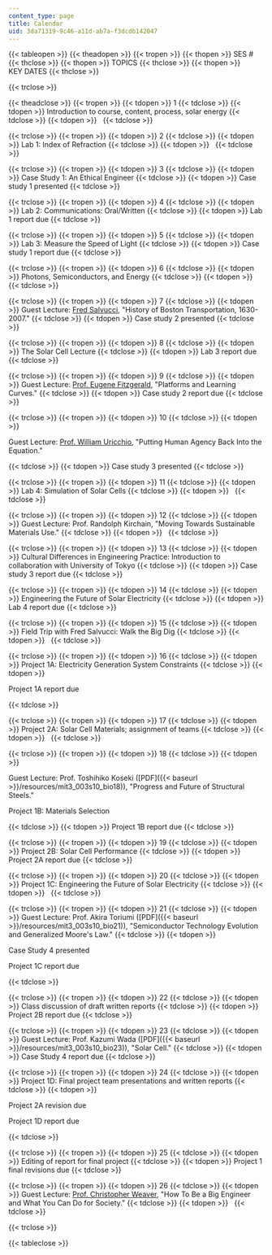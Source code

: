 ```yaml
---
content_type: page
title: Calendar
uid: 3da71319-9c46-a11d-ab7a-f3dcdb142047
---
```


{{< tableopen >}}
{{< theadopen >}}
{{< tropen >}}
{{< thopen >}}
SES #
{{< thclose >}}
{{< thopen >}}
TOPICS
{{< thclose >}}
{{< thopen >}}
KEY DATES
{{< thclose >}}

{{< trclose >}}

{{< theadclose >}}
{{< tropen >}}
{{< tdopen >}}
1
{{< tdclose >}}
{{< tdopen >}}
Introduction to course, content, process, solar energy
{{< tdclose >}}
{{< tdopen >}}
 
{{< tdclose >}}

{{< trclose >}}
{{< tropen >}}
{{< tdopen >}}
2
{{< tdclose >}}
{{< tdopen >}}
Lab 1: Index of Refraction
{{< tdclose >}}
{{< tdopen >}}
 
{{< tdclose >}}

{{< trclose >}}
{{< tropen >}}
{{< tdopen >}}
3
{{< tdclose >}}
{{< tdopen >}}
Case Study 1: An Ethical Engineer
{{< tdclose >}}
{{< tdopen >}}
Case study 1 presented
{{< tdclose >}}

{{< trclose >}}
{{< tropen >}}
{{< tdopen >}}
4
{{< tdclose >}}
{{< tdopen >}}
Lab 2: Communications: Oral/Written
{{< tdclose >}}
{{< tdopen >}}
Lab 1 report due
{{< tdclose >}}

{{< trclose >}}
{{< tropen >}}
{{< tdopen >}}
5
{{< tdclose >}}
{{< tdopen >}}
Lab 3: Measure the Speed of Light
{{< tdclose >}}
{{< tdopen >}}
Case study 1 report due
{{< tdclose >}}

{{< trclose >}}
{{< tropen >}}
{{< tdopen >}}
6
{{< tdclose >}}
{{< tdopen >}}
Photons, Semiconductors, and Energy
{{< tdclose >}}
{{< tdopen >}}
 
{{< tdclose >}}

{{< trclose >}}
{{< tropen >}}
{{< tdopen >}}
7
{{< tdclose >}}
{{< tdopen >}}
Guest Lecture: [Fred Salvucci](http://cee.mit.edu/salvucci), "History of Boston Transportation, 1630-2007."
{{< tdclose >}}
{{< tdopen >}}
Case study 2 presented
{{< tdclose >}}

{{< trclose >}}
{{< tropen >}}
{{< tdopen >}}
8
{{< tdclose >}}
{{< tdopen >}}
The Solar Cell Lecture
{{< tdclose >}}
{{< tdopen >}}
Lab 3 report due
{{< tdclose >}}

{{< trclose >}}
{{< tropen >}}
{{< tdopen >}}
9
{{< tdclose >}}
{{< tdopen >}}
Guest Lecture: [Prof. Eugene Fitzgerald](http://dmse.mit.edu/faculty/profile/fitzgerald), "Platforms and Learning Curves."
{{< tdclose >}}
{{< tdopen >}}
Case study 2 report due
{{< tdclose >}}

{{< trclose >}}
{{< tropen >}}
{{< tdopen >}}
10
{{< tdclose >}}
{{< tdopen >}}


Guest Lecture: [Prof. William Uricchio](http://cmsw.mit.edu/profile/william-uricchio/), "Putting Human Agency Back Into the Equation."


{{< tdclose >}}
{{< tdopen >}}
Case study 3 presented
{{< tdclose >}}

{{< trclose >}}
{{< tropen >}}
{{< tdopen >}}
11
{{< tdclose >}}
{{< tdopen >}}
Lab 4: Simulation of Solar Cells
{{< tdclose >}}
{{< tdopen >}}
 
{{< tdclose >}}

{{< trclose >}}
{{< tropen >}}
{{< tdopen >}}
12
{{< tdclose >}}
{{< tdopen >}}
Guest Lecture: Prof. Randolph Kirchain, "Moving Towards Sustainable Materials Use."
{{< tdclose >}}
{{< tdopen >}}
 
{{< tdclose >}}

{{< trclose >}}
{{< tropen >}}
{{< tdopen >}}
13
{{< tdclose >}}
{{< tdopen >}}
Cultural Differences in Engineering Practice: Introduction to collaboration with University of Tokyo
{{< tdclose >}}
{{< tdopen >}}
Case study 3 report due
{{< tdclose >}}

{{< trclose >}}
{{< tropen >}}
{{< tdopen >}}
14
{{< tdclose >}}
{{< tdopen >}}
Engineering the Future of Solar Electricity
{{< tdclose >}}
{{< tdopen >}}
Lab 4 report due
{{< tdclose >}}

{{< trclose >}}
{{< tropen >}}
{{< tdopen >}}
15
{{< tdclose >}}
{{< tdopen >}}
Field Trip with Fred Salvucci: Walk the Big Dig
{{< tdclose >}}
{{< tdopen >}}
 
{{< tdclose >}}

{{< trclose >}}
{{< tropen >}}
{{< tdopen >}}
16
{{< tdclose >}}
{{< tdopen >}}
Project 1A: Electricity Generation System Constraints
{{< tdclose >}}
{{< tdopen >}}


Project 1A report due


{{< tdclose >}}

{{< trclose >}}
{{< tropen >}}
{{< tdopen >}}
17
{{< tdclose >}}
{{< tdopen >}}
Project 2A: Solar Cell Materials; assignment of teams
{{< tdclose >}}
{{< tdopen >}}
 
{{< tdclose >}}

{{< trclose >}}
{{< tropen >}}
{{< tdopen >}}
18
{{< tdclose >}}
{{< tdopen >}}


Guest Lecture: Prof. Toshihiko Koseki ([PDF]({{< baseurl >}}/resources/mit3_003s10_bio18)), "Progress and Future of Structural Steels."

Project 1B: Materials Selection


{{< tdclose >}}
{{< tdopen >}}
Project 1B report due
{{< tdclose >}}

{{< trclose >}}
{{< tropen >}}
{{< tdopen >}}
19
{{< tdclose >}}
{{< tdopen >}}
Project 2B: Solar Cell Performance
{{< tdclose >}}
{{< tdopen >}}
Project 2A report due
{{< tdclose >}}

{{< trclose >}}
{{< tropen >}}
{{< tdopen >}}
20
{{< tdclose >}}
{{< tdopen >}}
Project 1C: Engineering the Future of Solar Electricity
{{< tdclose >}}
{{< tdopen >}}
 
{{< tdclose >}}

{{< trclose >}}
{{< tropen >}}
{{< tdopen >}}
21
{{< tdclose >}}
{{< tdopen >}}
Guest Lecture: Prof. Akira Toriumi ([PDF]({{< baseurl >}}/resources/mit3_003s10_bio21)), "Semiconductor Technology Evolution and Generalized Moore's Law."
{{< tdclose >}}
{{< tdopen >}}


Case Study 4 presented

Project 1C report due


{{< tdclose >}}

{{< trclose >}}
{{< tropen >}}
{{< tdopen >}}
22
{{< tdclose >}}
{{< tdopen >}}
Class discussion of draft written reports
{{< tdclose >}}
{{< tdopen >}}
Project 2B report due
{{< tdclose >}}

{{< trclose >}}
{{< tropen >}}
{{< tdopen >}}
23
{{< tdclose >}}
{{< tdopen >}}
Guest Lecture: Prof. Kazumi Wada ([PDF]({{< baseurl >}}/resources/mit3_003s10_bio23)), "Solar Cell."
{{< tdclose >}}
{{< tdopen >}}
Case Study 4 report due
{{< tdclose >}}

{{< trclose >}}
{{< tropen >}}
{{< tdopen >}}
24
{{< tdclose >}}
{{< tdopen >}}
Project 1D: Final project team presentations and written reports
{{< tdclose >}}
{{< tdopen >}}


Project 2A revision due

Project 1D report due


{{< tdclose >}}

{{< trclose >}}
{{< tropen >}}
{{< tdopen >}}
25
{{< tdclose >}}
{{< tdopen >}}
Editing of report for final project
{{< tdclose >}}
{{< tdopen >}}
Project 1 final revisions due
{{< tdclose >}}

{{< trclose >}}
{{< tropen >}}
{{< tdopen >}}
26
{{< tdclose >}}
{{< tdopen >}}
Guest Lecture: [Prof. Christopher Weaver](http://www.convergenceculture.org/aboutc3/people.php#chris), "How To Be a Big Engineer and What You Can Do for Society."
{{< tdclose >}}
{{< tdopen >}}
 
{{< tdclose >}}

{{< trclose >}}

{{< tableclose >}}